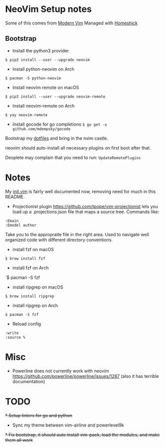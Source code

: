 # NeoVim Setup notes
Some of this comes from [Modern Vim](https://pragprog.com/book/modvim/modern-vim)
Managed with [Homeshick](https://github.com/andsens/homeshick)

## Bootstrap

* Install the python3 provider

`$ pip3 install --user --upgrade neovim`

* Install python-neovim on Arch

`$ pacman -S python-neovim`

* Install neovim remote on macOS

`$ pip3 install --user --upgrade neovim-remote`

* Install neovim-remote on Arch

`$ yay neovim-remote`

* Install gocode for go completions
`$ go get -u github.com/mdempsky/gocode`

Bootstrap my [dotfiles](https://github.com/kelp/dotfiles/) and bring in the
nvim castle.

neovim should auto-install all necessary plugins on first boot after that.

Deoplete may complain that you need to run:
`
UpdateRemotePlugins
`

# Notes

My [init.vim](https://github.com/kelp/nvim/blob/master/home/.config/nvim/init.vim)
is fairly well documented now, removing need for much in this README.

* Projectionist plugin
https://github.com/tpope/vim-projectionist
lets you load up a .projections.json file that maps a source tree.
Commands like:
```
:Emain
:Emodel author
```
Take you to the appropraite file in the right area. Used to navigate well organized 
code with different directory conventions.

* install fzf on macOS

`$ brew install fzf`

* install fzf on Arch

`$ pacman -S fzf

* install ripgrep on macOS

`$ brew install ripgrep`

* install ripgrep on Arch

`$ pacman -S fzf`

* Reload config
```
:write
:source %
```

# Misc
* Powerline does not currently work with neovim https://github.com/powerline/powerline/issues/1287 (also it has terrible documentation)

# TODO
~~* Setup linters for go and python~~

* Sync my theme between vim-airline and powerlevel9k

~~* Fix bootstrap, it should auto install vim-pack, load the modules, and make them all work~~
